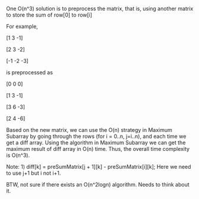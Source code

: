 One O(n^3) solution is to preprocess the matrix, that is, using another matrix to store the sum of row[0] to row[i]

For example,

[1 3 -1]

[2 3 -2]

[-1 -2 -3]

is preprocessed as 

[0 0 0]

[1 3 -1]

[3 6 -3]

[2 4 -6]

Based on the new matrix, we can use the O(n) strategy in Maximum Subarray by going through the rows (for i = 0..n, j=i..n), and each time we get a diff array. Using the algorithm in Maximum Subarray we can get the maximum result of diff array in O(n) time. Thus, the overall time complexity is O(n^3).


Note:
1)
diff[k] = preSumMatrix[j + 1][k] - preSumMatrix[i][k];
Here we need to use j+1 but i not i+1.


BTW, not sure if there exists an O(n^2logn) algorithm. 
Needs to think about it.

